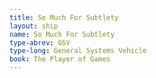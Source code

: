 ```yaml
---
title: So Much For Subtlety
layout: ship
name: So Much For Subtlety
type-abrev: GSV
type-long: General Systems Vehicle
book: The Player of Games
---
```


